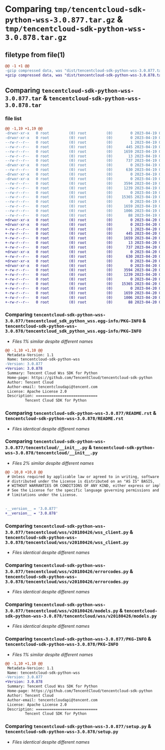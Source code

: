 # Comparing `tmp/tencentcloud-sdk-python-wss-3.0.877.tar.gz` & `tmp/tencentcloud-sdk-python-wss-3.0.878.tar.gz`

## filetype from file(1)

```diff
@@ -1 +1 @@
-gzip compressed data, was "dist/tencentcloud-sdk-python-wss-3.0.877.tar", last modified: Wed Apr 19 09:47:29 2023, max compression
+gzip compressed data, was "dist/tencentcloud-sdk-python-wss-3.0.878.tar", last modified: Thu Apr 20 00:56:35 2023, max compression
```

## Comparing `tencentcloud-sdk-python-wss-3.0.877.tar` & `tencentcloud-sdk-python-wss-3.0.878.tar`

### file list

```diff
@@ -1,19 +1,19 @@
-drwxr-xr-x   0 root         (0) root         (0)        0 2023-04-19 09:47:29.000000 tencentcloud-sdk-python-wss-3.0.877/
-drwxr-xr-x   0 root         (0) root         (0)        0 2023-04-19 09:47:29.000000 tencentcloud-sdk-python-wss-3.0.877/tencentcloud_sdk_python_wss.egg-info/
--rw-r--r--   0 root         (0) root         (0)        1 2023-04-19 09:47:29.000000 tencentcloud-sdk-python-wss-3.0.877/tencentcloud_sdk_python_wss.egg-info/dependency_links.txt
--rw-r--r--   0 root         (0) root         (0)      445 2023-04-19 09:47:29.000000 tencentcloud-sdk-python-wss-3.0.877/tencentcloud_sdk_python_wss.egg-info/SOURCES.txt
--rw-r--r--   0 root         (0) root         (0)     1659 2023-04-19 09:47:29.000000 tencentcloud-sdk-python-wss-3.0.877/tencentcloud_sdk_python_wss.egg-info/PKG-INFO
--rw-r--r--   0 root         (0) root         (0)       13 2023-04-19 09:47:29.000000 tencentcloud-sdk-python-wss-3.0.877/tencentcloud_sdk_python_wss.egg-info/top_level.txt
--rw-r--r--   0 root         (0) root         (0)      737 2023-04-19 09:47:29.000000 tencentcloud-sdk-python-wss-3.0.877/README.rst
-drwxr-xr-x   0 root         (0) root         (0)        0 2023-04-19 09:47:29.000000 tencentcloud-sdk-python-wss-3.0.877/tencentcloud/
--rw-r--r--   0 root         (0) root         (0)      630 2023-04-19 09:47:29.000000 tencentcloud-sdk-python-wss-3.0.877/tencentcloud/__init__.py
-drwxr-xr-x   0 root         (0) root         (0)        0 2023-04-19 09:47:29.000000 tencentcloud-sdk-python-wss-3.0.877/tencentcloud/wss/
-drwxr-xr-x   0 root         (0) root         (0)        0 2023-04-19 09:47:29.000000 tencentcloud-sdk-python-wss-3.0.877/tencentcloud/wss/v20180426/
--rw-r--r--   0 root         (0) root         (0)     3594 2023-04-19 09:47:29.000000 tencentcloud-sdk-python-wss-3.0.877/tencentcloud/wss/v20180426/wss_client.py
--rw-r--r--   0 root         (0) root         (0)     1239 2023-04-19 09:47:29.000000 tencentcloud-sdk-python-wss-3.0.877/tencentcloud/wss/v20180426/errorcodes.py
--rw-r--r--   0 root         (0) root         (0)        0 2023-04-19 09:47:29.000000 tencentcloud-sdk-python-wss-3.0.877/tencentcloud/wss/v20180426/__init__.py
--rw-r--r--   0 root         (0) root         (0)    15365 2023-04-19 09:47:29.000000 tencentcloud-sdk-python-wss-3.0.877/tencentcloud/wss/v20180426/models.py
--rw-r--r--   0 root         (0) root         (0)        0 2023-04-19 09:47:29.000000 tencentcloud-sdk-python-wss-3.0.877/tencentcloud/wss/__init__.py
--rw-r--r--   0 root         (0) root         (0)     1659 2023-04-19 09:47:29.000000 tencentcloud-sdk-python-wss-3.0.877/PKG-INFO
--rw-r--r--   0 root         (0) root         (0)     1006 2023-04-19 09:47:29.000000 tencentcloud-sdk-python-wss-3.0.877/setup.py
--rw-r--r--   0 root         (0) root         (0)       88 2023-04-19 09:47:29.000000 tencentcloud-sdk-python-wss-3.0.877/setup.cfg
+drwxr-xr-x   0 root         (0) root         (0)        0 2023-04-20 00:56:35.000000 tencentcloud-sdk-python-wss-3.0.878/
+drwxr-xr-x   0 root         (0) root         (0)        0 2023-04-20 00:56:35.000000 tencentcloud-sdk-python-wss-3.0.878/tencentcloud_sdk_python_wss.egg-info/
+-rw-r--r--   0 root         (0) root         (0)        1 2023-04-20 00:56:35.000000 tencentcloud-sdk-python-wss-3.0.878/tencentcloud_sdk_python_wss.egg-info/dependency_links.txt
+-rw-r--r--   0 root         (0) root         (0)      445 2023-04-20 00:56:35.000000 tencentcloud-sdk-python-wss-3.0.878/tencentcloud_sdk_python_wss.egg-info/SOURCES.txt
+-rw-r--r--   0 root         (0) root         (0)     1659 2023-04-20 00:56:35.000000 tencentcloud-sdk-python-wss-3.0.878/tencentcloud_sdk_python_wss.egg-info/PKG-INFO
+-rw-r--r--   0 root         (0) root         (0)       13 2023-04-20 00:56:35.000000 tencentcloud-sdk-python-wss-3.0.878/tencentcloud_sdk_python_wss.egg-info/top_level.txt
+-rw-r--r--   0 root         (0) root         (0)      737 2023-04-20 00:56:35.000000 tencentcloud-sdk-python-wss-3.0.878/README.rst
+drwxr-xr-x   0 root         (0) root         (0)        0 2023-04-20 00:56:35.000000 tencentcloud-sdk-python-wss-3.0.878/tencentcloud/
+-rw-r--r--   0 root         (0) root         (0)      630 2023-04-20 00:56:35.000000 tencentcloud-sdk-python-wss-3.0.878/tencentcloud/__init__.py
+drwxr-xr-x   0 root         (0) root         (0)        0 2023-04-20 00:56:35.000000 tencentcloud-sdk-python-wss-3.0.878/tencentcloud/wss/
+drwxr-xr-x   0 root         (0) root         (0)        0 2023-04-20 00:56:35.000000 tencentcloud-sdk-python-wss-3.0.878/tencentcloud/wss/v20180426/
+-rw-r--r--   0 root         (0) root         (0)     3594 2023-04-20 00:56:35.000000 tencentcloud-sdk-python-wss-3.0.878/tencentcloud/wss/v20180426/wss_client.py
+-rw-r--r--   0 root         (0) root         (0)     1239 2023-04-20 00:56:35.000000 tencentcloud-sdk-python-wss-3.0.878/tencentcloud/wss/v20180426/errorcodes.py
+-rw-r--r--   0 root         (0) root         (0)        0 2023-04-20 00:56:35.000000 tencentcloud-sdk-python-wss-3.0.878/tencentcloud/wss/v20180426/__init__.py
+-rw-r--r--   0 root         (0) root         (0)    15365 2023-04-20 00:56:35.000000 tencentcloud-sdk-python-wss-3.0.878/tencentcloud/wss/v20180426/models.py
+-rw-r--r--   0 root         (0) root         (0)        0 2023-04-20 00:56:35.000000 tencentcloud-sdk-python-wss-3.0.878/tencentcloud/wss/__init__.py
+-rw-r--r--   0 root         (0) root         (0)     1659 2023-04-20 00:56:35.000000 tencentcloud-sdk-python-wss-3.0.878/PKG-INFO
+-rw-r--r--   0 root         (0) root         (0)     1006 2023-04-20 00:56:35.000000 tencentcloud-sdk-python-wss-3.0.878/setup.py
+-rw-r--r--   0 root         (0) root         (0)       88 2023-04-20 00:56:35.000000 tencentcloud-sdk-python-wss-3.0.878/setup.cfg
```

### Comparing `tencentcloud-sdk-python-wss-3.0.877/tencentcloud_sdk_python_wss.egg-info/PKG-INFO` & `tencentcloud-sdk-python-wss-3.0.878/tencentcloud_sdk_python_wss.egg-info/PKG-INFO`

 * *Files 1% similar despite different names*

```diff
@@ -1,10 +1,10 @@
 Metadata-Version: 1.1
 Name: tencentcloud-sdk-python-wss
-Version: 3.0.877
+Version: 3.0.878
 Summary: Tencent Cloud Wss SDK for Python
 Home-page: https://github.com/TencentCloud/tencentcloud-sdk-python
 Author: Tencent Cloud
 Author-email: tencentcloudapi@tencent.com
 License: Apache License 2.0
 Description: ============================
         Tencent Cloud SDK for Python
```

### Comparing `tencentcloud-sdk-python-wss-3.0.877/README.rst` & `tencentcloud-sdk-python-wss-3.0.878/README.rst`

 * *Files identical despite different names*

### Comparing `tencentcloud-sdk-python-wss-3.0.877/tencentcloud/__init__.py` & `tencentcloud-sdk-python-wss-3.0.878/tencentcloud/__init__.py`

 * *Files 2% similar despite different names*

```diff
@@ -10,8 +10,8 @@
 # Unless required by applicable law or agreed to in writing, software
 # distributed under the License is distributed on an "AS IS" BASIS,
 # WITHOUT WARRANTIES OR CONDITIONS OF ANY KIND, either express or implied.
 # See the License for the specific language governing permissions and
 # limitations under the License.
 
 
-__version__ = '3.0.877'
+__version__ = '3.0.878'
```

### Comparing `tencentcloud-sdk-python-wss-3.0.877/tencentcloud/wss/v20180426/wss_client.py` & `tencentcloud-sdk-python-wss-3.0.878/tencentcloud/wss/v20180426/wss_client.py`

 * *Files identical despite different names*

### Comparing `tencentcloud-sdk-python-wss-3.0.877/tencentcloud/wss/v20180426/errorcodes.py` & `tencentcloud-sdk-python-wss-3.0.878/tencentcloud/wss/v20180426/errorcodes.py`

 * *Files identical despite different names*

### Comparing `tencentcloud-sdk-python-wss-3.0.877/tencentcloud/wss/v20180426/models.py` & `tencentcloud-sdk-python-wss-3.0.878/tencentcloud/wss/v20180426/models.py`

 * *Files identical despite different names*

### Comparing `tencentcloud-sdk-python-wss-3.0.877/PKG-INFO` & `tencentcloud-sdk-python-wss-3.0.878/PKG-INFO`

 * *Files 1% similar despite different names*

```diff
@@ -1,10 +1,10 @@
 Metadata-Version: 1.1
 Name: tencentcloud-sdk-python-wss
-Version: 3.0.877
+Version: 3.0.878
 Summary: Tencent Cloud Wss SDK for Python
 Home-page: https://github.com/TencentCloud/tencentcloud-sdk-python
 Author: Tencent Cloud
 Author-email: tencentcloudapi@tencent.com
 License: Apache License 2.0
 Description: ============================
         Tencent Cloud SDK for Python
```

### Comparing `tencentcloud-sdk-python-wss-3.0.877/setup.py` & `tencentcloud-sdk-python-wss-3.0.878/setup.py`

 * *Files identical despite different names*

